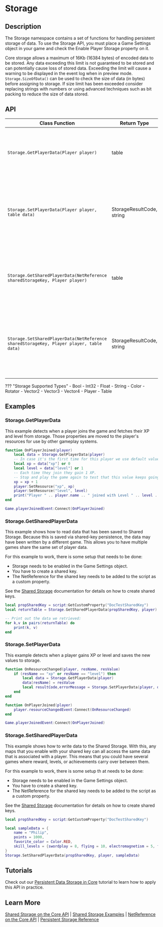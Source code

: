 # Storage

## Description

The Storage namespace contains a set of functions for handling persistent storage of data. To use the Storage API, you must place a Game Settings object in your game and check the Enable Player Storage property on it.

Core storage allows a maximum of 16Kb (16384 bytes) of encoded data to be stored. Any data exceeding this limit is not guaranteed to be stored and can potentially cause loss of stored data. Exceeding the limit will cause a warning to be displayed in the event log when in preview mode. `Storage.SizeOfData()` can be used to check the size of data (in bytes) before assigning to storage. If size limit has been exceeded consider replacing strings with numbers or using advanced techniques such as bit packing to reduce the size of data stored.

## API

| Class Function | Return Type | Description | Tags |
| -------------- | ----------- | ----------- | ---- |
| `Storage.GetPlayerData(Player player)` | table | Returns the player data associated with `player`. This returns a copy of the data that has already been retrieved for the player, so calling this function does not incur any additional network cost. Changes to the data in the returned table will not be persisted without calling `Storage.SetPlayerData()`. | Server-Only |
| `Storage.SetPlayerData(Player player, table data)` | StorageResultCode, string | Updates the data associated with `player`. Returns a result code and an error message:<br/>`StorageResultCode.SUCCESS`: Data stored successfully.<br/>`StorageResultCode.EXCEEDED_SIZE_LIMIT`: Data size too large to be stored. Maximum allowed size is 16KB per player.<br/>Other failure cases will raise a Lua error. See below for supported data types. | Server-Only |
| `Storage.GetSharedPlayerData(NetReference sharedStorageKey, Player player)` | table | Returns the shared player data associated with `player` and `sharedStorageKey`. This returns a copy of the data that has already been retrieved for the player, so calling this function does not incur any additional network cost. Changes to the data in the returned table will not be persisted without calling `Storage.SetSharedPlayerData()`. | Server-Only |
| `Storage.SetSharedPlayerData(NetReference sharedStorageKey, Player player, table data)` | StorageResultCode, string | Updates the shared data associated with `player` and `sharedStorageKey`. Returns a result code and an error message:<br/>`StorageResultCode.SUCCESS`: Data stored successfully.<br/>`StorageResultCode.EXCEEDED_SIZE_LIMIT`: Data size too large to be stored. Maximum allowed size is 16KB per player per storage key.<br/>Other failure cases will raise a Lua error. See below for supported data types. | Server-Only |

??? "Storage Supported Types"
    - Bool
    - Int32
    - Float
    - String
    - Color
    - Rotator
    - Vector2
    - Vector3
    - Vector4
    - Player
    - Table

## Examples

### Storage.GetPlayerData

This example detects when a player joins the game and fetches their XP and level from storage. Those properties are moved to the player's resources for use by other gameplay systems.

```lua
function OnPlayerJoined(player)
    local data = Storage.GetPlayerData(player)
    -- In case it's the first time for this player we use default values 0 and 1
    local xp = data["xp"] or 0
    local level = data["level"] or 1
    -- Each time they join they gain 1 XP.
    -- Stop and play the game again to test that this value keeps going up
    xp = xp + 1
    player:SetResource("xp", xp)
    player:SetResource("level", level)
    print("Player " .. player.name .. " joined with Level " .. level .. " and XP " .. xp)
end

Game.playerJoinedEvent:Connect(OnPlayerJoined)
```

### Storage.GetSharedPlayerData

This example shows how to read data that has been saved to Shared Storage. Because this is saved via shared-key persistence, the data may have been written by a different game. This allows you to have multiple games share the same set of player data.

For this example to work, there is some setup that needs to be done:

- Storage needs to be enabled in the Game Settings object.
- You have to create a shared key.
- The NetReference for the shared key needs to be added to the script as a custom property.

See the <a href="https://docs.coregames.com/tutorials/shared_storage/">Shared Storage</a> documentation for details on how to create shared keys.

```lua
local propSharedKey = script:GetCustomProperty("DocTestSharedKey")
local returnTable = Storage.GetSharedPlayerData(propSharedKey, player)

-- Print out the data we retrieved:
for k,v in pairs(returnTable) do
    print(k, v)
end
```

### Storage.SetPlayerData

This example detects when a player gains XP or level and saves the new values to storage.

```lua
function OnResourceChanged(player, resName, resValue)
    if (resName == "xp" or resName == "level") then
        local data = Storage.GetPlayerData(player)
        data[resName] = resValue
        local resultCode,errorMessage = Storage.SetPlayerData(player, data)
    end
end

function OnPlayerJoined(player)
    player.resourceChangedEvent:Connect(OnResourceChanged)
end

Game.playerJoinedEvent:Connect(OnPlayerJoined)
```

### Storage.SetSharedPlayerData

This example shows how to write data to the Shared Storage. With this, any maps that you enable with your shared key can all access the same data that is associated with a player. This means that you could have several games where reward, levels, or achievements carry over between them.

For this example to work, there is some setup th at needs to be done:

- Storage needs to be enabled in the Game Settings object.
- You have to create a shared key.
- The NetReference for the shared key needs to be added to the script as a custom property.

See the <a href="https://docs.coregames.com/tutorials/shared_storage/">Shared Storage</a> documentation for details on how to create shared keys.

```lua
local propSharedKey = script:GetCustomProperty("DocTestSharedKey")

local sampleData = {
    name = "Philip",
    points = 1000,
    favorite_color = Color.RED,
    skill_levels = {swordplay = 8, flying = 10, electromagnetism = 5, friendship = 30}
}
Storage.SetSharedPlayerData(propSharedKey, player, sampleData)
```

## Tutorials

Check out our [Persistent Data Storage in Core](../../tutorials/persistent_storage_tutorial/) tutorial to learn how to apply this API in practice.

## Learn More

[Shared Storage on the Core API](core_api.md#storage) | [Shared Storage Examples](../examples/#storage) | [NetReference on the Core API](../../core_api/#netreference) | [Persistent Storage Reference](../tutorials/persistent_storage.md)
